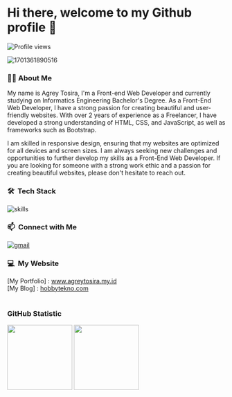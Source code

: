 # Hi there, welcome to my Github profile 👋

![Profile views](https://komarev.com/ghpvc/?username=agreytosira&color=brightgreen)

![1701361890516](https://github.com/agreytosira/agreytosira/assets/44093021/ffc7de24-3a4f-4521-904f-f5a6aa238199)

### 👦🏻‍ About Me
My name is Agrey Tosira, I'm a Front-end Web Developer and currently studying on Informatics Engineering Bachelor's Degree. As a Front-End Web Developer, I have a strong passion for creating beautiful and user-friendly websites. With over 2 years of experience as a Freelancer, I have developed a strong understanding of HTML, CSS, and JavaScript, as well as frameworks such as Bootstrap.

I am skilled in responsive design, ensuring that my websites are optimized for all devices and screen sizes. I am always seeking new challenges and opportunities to further develop my skills as a Front-End Web Developer. If you are looking for someone with a strong work ethic and a passion for creating beautiful websites, please don't hesitate to reach out. <br/>

### 🛠 &nbsp;Tech Stack
![skills](https://github.com/agreytosira/agreytosira/assets/44093021/3f36f610-f262-4b7c-bc06-63ea7270f231)

### 📫 &nbsp;Connect with Me
[![gmail](https://img.shields.io/badge/-agreytosira@gmail.com-D14836?style=flat&logo=Gmail&logoColor=white)](mailto:agreytosira@gmail.com)

### :computer: &nbsp;My Website
[My Portfolio] : <a href="https://www.agreytosira.my.id">www.agreytosira.my.id</a><br/>
[My Blog] : <a href="https://hobbytekno.com">hobbytekno.com</a><br/> <br/>

### GitHub Statistic
<p>
<img height="150em" src="https://github-readme-stats-eight-theta.vercel.app/api?username=agreytosira&show_icons=true&theme=algolia&include_all_commits=true&count_private=true"/>
<img height="150em" src="https://github-readme-stats-eight-theta.vercel.app/api/top-langs/?username=agreytosira&layout=compact&langs_count=8&theme=algolia"/>
</p>
